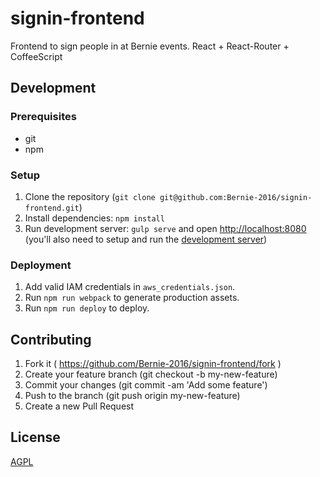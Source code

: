 # signin-frontend

Frontend to sign people in at Bernie events. React + React-Router + CoffeeScript

## Development

### Prerequisites

* git
* npm

### Setup

1. Clone the repository (`git clone git@github.com:Bernie-2016/signin-frontend.git`)
2. Install dependencies: `npm install`
3. Run development server: `gulp serve` and open [http://localhost:8080](http://localhost:8080) (you'll also need to setup and run the [development server](https://github.com/Bernie-2016/signin-api))

### Deployment

1. Add valid IAM credentials in `aws_credentials.json`.
2. Run `npm run webpack` to generate production assets.
3. Run `npm run deploy` to deploy.

## Contributing

1. Fork it ( https://github.com/Bernie-2016/signin-frontend/fork )
2. Create your feature branch (git checkout -b my-new-feature)
3. Commit your changes (git commit -am 'Add some feature')
4. Push to the branch (git push origin my-new-feature)
5. Create a new Pull Request

## License

[AGPL](http://www.gnu.org/licenses/agpl-3.0.en.html)
